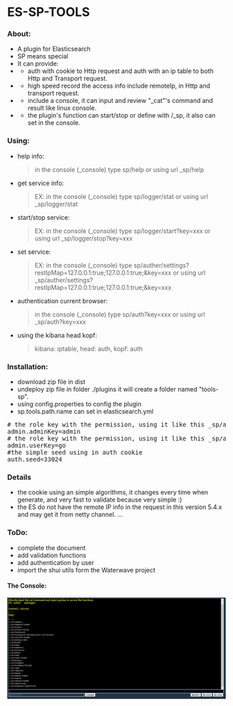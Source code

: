 # ES-SP-TOOLS

### About:
* A plugin for Elasticsearch
* SP means special 
* It can provide:
* * auth with cookie to Http request and auth with an ip table to both Http and Transport request. 
* * high speed record the access info include remoteIp, in Http and transport request.
* * include a console, it can input and review "_cat"'s command and result like linux console.
* * the plugin's function can start/stop or define with /_sp, it also can set in the console. 


### Using:
* help info: 
  > in the console (_console) type sp/help or using url _sp/help
* get service info: 
  > EX: in the console (_console) type sp/logger/stat or using url _sp/logger/stat	
* start/stop service: 
  > EX: in the console (_console) type sp/logger/start?key=xxx or using url _sp/logger/stop?key=xxx
* set service: 
  > EX: in the console (_console) type sp/auther/settings?restIpMap=127.0.0.1:true;127.0.0.1:true;&key=xxx or using url _sp/auther/settings?restIpMap=127.0.0.1:true;127.0.0.1:true;&key=xxx
* authentication current browser: 
  > in the console (_console) type sp/auth?key=xxx or using url _sp/auth?key=xxx
* using the kibana head kopf:
  > kibana: iptable, head: auth, kopf: auth


### Installation:
* download zip file in dist
* undeploy zip file in folder ./plugins it will create a folder named "tools-sp".
* using config.properties to config the plugin
* sp.tools.path.name can set in elasticsearch.yml
<pre>
# the role key with the permission, using it like this _sp/auther/stop?key=admin
admin.adminKey=admin
# the role key with the permission, using it like this _sp/auther/stop?key=admin 
admin.userKey=go
#the simple seed using in auth cookie
auth.seed=33024
</pre>

### Details
* the cookie using an simple algorithms, it changes every time when generate, and very fast to validate because very simple :)
* the ES do not have the remote IP info in the request in this version 5.4.x and may get it from netty channel. ... 

### ToDo:
* complete the document
* add validation functions
* add authentication by user
* import the shui utils form the Waterwave project

#### The Console:
 ![00-console.png](https://github.com/psfu/es-sp-tools/raw/master/info/00-console.png)







 


